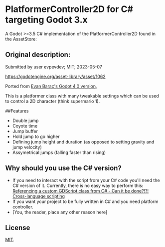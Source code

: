 # PlatformerController2D for C# targeting Godot 3.x
A Godot >=3.5 C# implementation of the PlatformerController2D found in the AssetStore:

## Original description:
Submitted by user evpevdev; MIT; 2023-05-07

https://godotengine.org/asset-library/asset/1062

Ported from [Evan Barac's Godot 4.0 version](https://github.com/Ev01/PlatformerController2D),

This is a platformer class with many tweakable settings which can be used to control a 2D character (think supermario 1).

##Features
- Double jump
- Coyote time
- Jump buffer
- Hold jump to go higher
- Defining jump height and duration (as opposed to setting gravity and jump velocity)
- Assymetrical jumps (falling faster than rising)

## Why should you use the C# version?
- If you need to interact with the script from your C# code you'll need the C# version of it. Currently, there is no easy way to perform this:
[Referencing a custom GDScript class from C# - Can it be done?!?!](https://www.reddit.com/r/godot/comments/12um6jr/referencing_a_custom_gdscript_class_from_c_can_it/)
[Cross-language scripting](https://docs.godotengine.org/en/stable/tutorials/scripting/cross_language_scripting.html#accessing-fields)
- If you want your project to be fully written in C# and you need platform controller. 
- [You, the reader, place any other reason here]

## License
[MIT](https://opensource.org/licenses/MIT).
